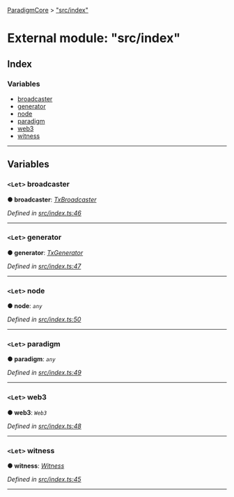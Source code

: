 [ParadigmCore](../README.md) > ["src/index"](../modules/_src_index_.md)

# External module: "src/index"

## Index

### Variables

* [broadcaster](_src_index_.md#broadcaster)
* [generator](_src_index_.md#generator)
* [node](_src_index_.md#node)
* [paradigm](_src_index_.md#paradigm)
* [web3](_src_index_.md#web3)
* [witness](_src_index_.md#witness)

---

## Variables

<a id="broadcaster"></a>

### `<Let>` broadcaster

**● broadcaster**: *[TxBroadcaster](../classes/_src_core_util_txbroadcaster_.txbroadcaster.md)*

*Defined in [src/index.ts:46](https://github.com/paradigmfoundation/paradigmcore/blob/7d688ae/src/index.ts#L46)*

___
<a id="generator"></a>

### `<Let>` generator

**● generator**: *[TxGenerator](../classes/_src_core_util_txgenerator_.txgenerator.md)*

*Defined in [src/index.ts:47](https://github.com/paradigmfoundation/paradigmcore/blob/7d688ae/src/index.ts#L47)*

___
<a id="node"></a>

### `<Let>` node

**● node**: *`any`*

*Defined in [src/index.ts:50](https://github.com/paradigmfoundation/paradigmcore/blob/7d688ae/src/index.ts#L50)*

___
<a id="paradigm"></a>

### `<Let>` paradigm

**● paradigm**: *`any`*

*Defined in [src/index.ts:49](https://github.com/paradigmfoundation/paradigmcore/blob/7d688ae/src/index.ts#L49)*

___
<a id="web3"></a>

### `<Let>` web3

**● web3**: *`Web3`*

*Defined in [src/index.ts:48](https://github.com/paradigmfoundation/paradigmcore/blob/7d688ae/src/index.ts#L48)*

___
<a id="witness"></a>

### `<Let>` witness

**● witness**: *[Witness](../classes/_src_witness_witness_.witness.md)*

*Defined in [src/index.ts:45](https://github.com/paradigmfoundation/paradigmcore/blob/7d688ae/src/index.ts#L45)*

___

